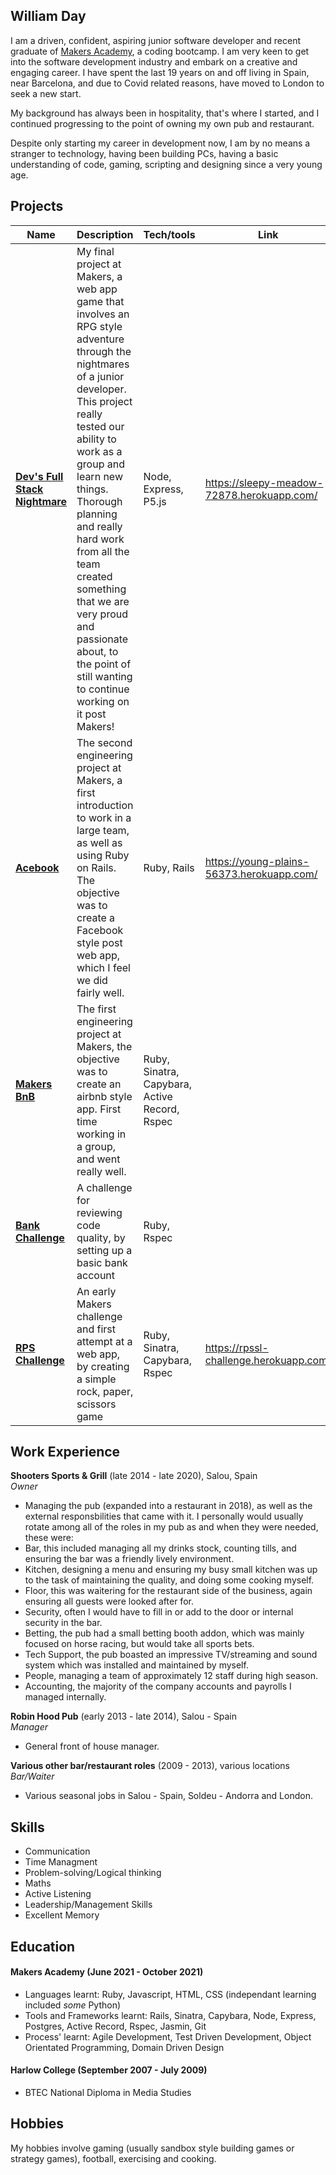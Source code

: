 ## William Day

I am a driven, confident, aspiring junior software developer and recent graduate of [Makers Academy](https://makers.tech/), a coding bootcamp. I am very keen to get into the software development industry and embark on a creative and engaging career. I have spent the last 19 years on and off living in Spain, near Barcelona, and due to Covid related reasons, have moved to London to seek a new start.

My background has always been in hospitality, that's where I started, and I continued progressing to the point of owning my own pub and restaurant.

Despite only starting my career in development now, I am by no means a stranger to technology, having been building PCs, having a basic understanding of code, gaming, scripting and designing since a very young age.

## Projects

| Name                         | Description       | Tech/tools        | Link         |             
| ---------------------------- | ----------------- | ----------------- | ------------ |
| **[Dev's Full Stack Nightmare](https://github.com/Willinlondon/the-game)** | My final project at Makers, a web app game that involves an RPG style adventure through the nightmares of a junior developer. This project really tested our ability to work as a group and learn new things. Thorough planning and really hard work from all the team created something that we are very proud and passionate about, to the point of still wanting to continue working on it post Makers! | Node, Express, P5.js | https://sleepy-meadow-72878.herokuapp.com/ |
| **[Acebook](https://github.com/Willinlondon/acebook-rails-template-simple)** | The second engineering project at Makers, a first introduction to work in a large team, as well as using Ruby on Rails. The objective was to create a Facebook style post web app, which I feel we did fairly well. | Ruby, Rails | https://young-plains-56373.herokuapp.com/ |
| **[Makers BnB](https://github.com/Willinlondon/mk_bnb)** | The first engineering project at Makers, the objective was to create an airbnb style app. First time working in a group, and went really well. | Ruby, Sinatra, Capybara, Active Record, Rspec | |
| **[Bank Challenge](https://github.com/Willinlondon/bank)** | A challenge for reviewing code quality, by setting up a basic bank account | Ruby, Rspec | |
| **[RPS Challenge](https://github.com/Willinlondon/rps-challenge)** | An early Makers challenge and first attempt at a web app, by creating a simple rock, paper, scissors game | Ruby, Sinatra, Capybara, Rspec | https://rpssl-challenge.herokuapp.com/ |

## Work Experience

**Shooters Sports & Grill** (late 2014 - late 2020), Salou, Spain  
_Owner_

- Managing the pub (expanded into a restaurant in 2018), as well as the external responsbilities that came with it. I personally would usually rotate among all of the roles in my pub as and when they were needed, these were: 
- Bar, this included managing all my drinks stock, counting tills, and ensuring the bar was a friendly lively environment.
- Kitchen, designing a menu and ensuring my busy small kitchen was up to the task of maintaining the quality, and doing some cooking myself.
- Floor, this was waitering for the restaurant side of the business, again ensuring all guests were looked after for.
- Security, often I would have to fill in or add to the door or internal security in the bar.
- Betting, the pub had a small betting booth addon, which was mainly focused on horse racing, but would take all sports bets.
- Tech Support, the pub boasted an impressive TV/streaming and sound system which was installed and maintained by myself.
- People, managing a team of approximately 12 staff during high season.
- Accounting, the majority of the company accounts and payrolls I managed internally.

**Robin Hood Pub** (early 2013 - late 2014), Salou - Spain  
_Manager_

- General front of house manager.

**Various other bar/restaurant roles** (2009 - 2013), various locations  
_Bar/Waiter_

- Various seasonal jobs in Salou - Spain, Soldeu - Andorra and London.

## Skills

- Communication
- Time Managment
- Problem-solving/Logical thinking
- Maths
- Active Listening
- Leadership/Management Skills
- Excellent Memory

## Education

#### Makers Academy (June 2021 - October 2021)
- Languages learnt: Ruby, Javascript, HTML, CSS (independant learning included _some_ Python)
- Tools and Frameworks learnt: Rails, Sinatra, Capybara, Node, Express, Postgres, Active Record, Rspec, Jasmin, Git
- Process' learnt: Agile Development, Test Driven Development, Object Orientated Programming, Domain Driven Design

#### Harlow College (September 2007 - July 2009)

- BTEC National Diploma in Media Studies

## Hobbies

My hobbies involve gaming (usually sandbox style building games or strategy games), football, exercising and cooking.
